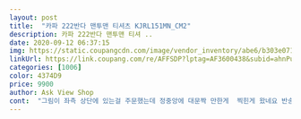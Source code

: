 ```yaml
---
layout: post 
title:  "카파 222반다 맨투맨 티셔츠 KJRL151MN_CM2" 
description: 카파 222반다 맨투맨 티셔 ..
date: 2020-09-12 06:37:15 
img: https://static.coupangcdn.com/image/vendor_inventory/abe6/b303e0710df6ff1248f74687273e964ab2763015d3cbd1260084e2abf289.jpg 
linkUrl: https://link.coupang.com/re/AFFSDP?lptag=AF3600438&subid=ahnPublicAsk&pageKey=1878948153&itemId=3324470635&vendorItemId=70221506067&traceid=V0-113-4a19e963d32a8f3a 
categories: [1006] 
color: 4374D9 
price: 9900 
author: Ask View Shop 
cont:  "그림이 좌측 상단에 있는걸 주문했는데 정중앙에 대문짝 만한게  찍힌게 왔네요 반송 귀찬아서 걍 입어요<br/>상품이 잘못 왔어요 교환 요청했어요 근데 아무소식이 없어 상품평에 올립니다 소형로고 새겨진 상품이 와야 하는데 가슴에 대형 로고가 그려진 상품이 왔어요<br/>" 
---
```


